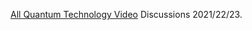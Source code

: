 [All Quantum Technology Video](https://www.youtube.com/@chemicalqdevice/videos) Discussions 2021/22/23.
